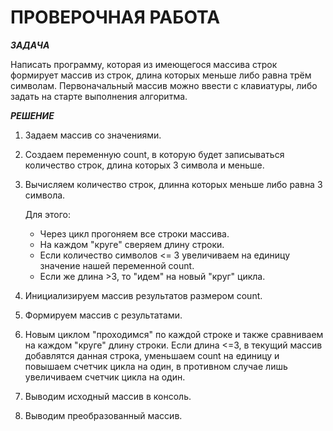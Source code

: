 # **ПРОВЕРОЧНАЯ РАБОТА**

***ЗАДАЧА***

Написать программу, которая из имеющегося массива строк формирует массив из строк, длина которых меньше либо равна трём символам. 
Первоначальный массив можно ввести с клавиатуры, либо задать на старте выполнения алгоритма. 

***РЕШЕНИЕ***

1. Задаем массив со значениями.

2. Создаем переменную count, в которую будет записываться количество строк, длина которых 3 символа и меньше.

3. Вычисляем количество строк, длинна которых меньше либо равна 3 символа.

    Для этого:
    *   Через цикл прогоняем все строки массива. 
    *   На каждом "круге" сверяем длину строки. 
    *   Если количество символов <= 3 увеличиваем на единицу значение нашей переменной count. 
    *   Если же длина >3, то "идем" на новый "круг" цикла.

4. Инициализируем массив результатов размером count.

5. Формируем массив с результатами.

6. Новым циклом "проходимся" по каждой строке и также сравниваем на каждом "круге" длину строки. Если длина <=3, в текущий массив добавлятся данная строка, уменьшаем count на единицу и повышаем счетчик цикла на один, в противном случае лишь увеличиваем счетчик цикла на один. 

7. Выводим исходный массив в консоль.

8. Выводим преобразованный массив.

